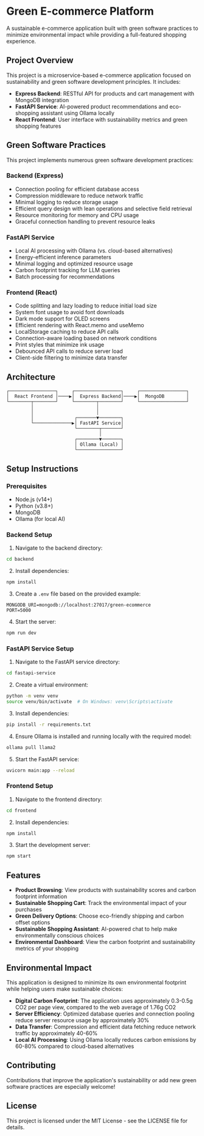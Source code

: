 # Green E-commerce Platform

A sustainable e-commerce application built with green software practices to minimize environmental impact while providing a full-featured shopping experience.

## Project Overview

This project is a microservice-based e-commerce application focused on sustainability and green software development principles. It includes:

- **Express Backend**: RESTful API for products and cart management with MongoDB integration
- **FastAPI Service**: AI-powered product recommendations and eco-shopping assistant using Ollama locally
- **React Frontend**: User interface with sustainability metrics and green shopping features

## Green Software Practices

This project implements numerous green software development practices:

### Backend (Express)
- Connection pooling for efficient database access
- Compression middleware to reduce network traffic
- Minimal logging to reduce storage usage
- Efficient query design with lean operations and selective field retrieval
- Resource monitoring for memory and CPU usage
- Graceful connection handling to prevent resource leaks

### FastAPI Service
- Local AI processing with Ollama (vs. cloud-based alternatives)
- Energy-efficient inference parameters
- Minimal logging and optimized resource usage
- Carbon footprint tracking for LLM queries
- Batch processing for recommendations

### Frontend (React)
- Code splitting and lazy loading to reduce initial load size
- System font usage to avoid font downloads
- Dark mode support for OLED screens
- Efficient rendering with React.memo and useMemo
- LocalStorage caching to reduce API calls
- Connection-aware loading based on network conditions
- Print styles that minimize ink usage
- Debounced API calls to reduce server load
- Client-side filtering to minimize data transfer

## Architecture

```
┌─────────────────┐     ┌─────────────────┐     ┌─────────────────┐
│  React Frontend │────▶│  Express Backend│────▶│  MongoDB        │
└────────┬────────┘     └────────┬────────┘     └─────────────────┘
         │                       │
         │                       │
         │               ┌───────▼────────┐
         └──────────────▶│ FastAPI Service│
                         └────────┬───────┘
                                  │
                         ┌────────▼───────┐
                         │ Ollama (Local) │
                         └────────────────┘
```

## Setup Instructions

### Prerequisites
- Node.js (v14+)
- Python (v3.8+)
- MongoDB
- Ollama (for local AI)

### Backend Setup
1. Navigate to the backend directory:
```bash
cd backend
```

2. Install dependencies:
```bash
npm install
```

3. Create a `.env` file based on the provided example:
```
MONGODB_URI=mongodb://localhost:27017/green-ecommerce
PORT=5000
```

4. Start the server:
```bash
npm run dev
```

### FastAPI Service Setup
1. Navigate to the FastAPI service directory:
```bash
cd fastapi-service
```

2. Create a virtual environment:
```bash
python -m venv venv
source venv/bin/activate  # On Windows: venv\Scripts\activate
```

3. Install dependencies:
```bash
pip install -r requirements.txt
```

4. Ensure Ollama is installed and running locally with the required model:
```bash
ollama pull llama2
```

5. Start the FastAPI service:
```bash
uvicorn main:app --reload
```

### Frontend Setup
1. Navigate to the frontend directory:
```bash
cd frontend
```

2. Install dependencies:
```bash
npm install
```

3. Start the development server:
```bash
npm start
```

## Features

- **Product Browsing**: View products with sustainability scores and carbon footprint information
- **Sustainable Shopping Cart**: Track the environmental impact of your purchases
- **Green Delivery Options**: Choose eco-friendly shipping and carbon offset options
- **Sustainable Shopping Assistant**: AI-powered chat to help make environmentally conscious choices
- **Environmental Dashboard**: View the carbon footprint and sustainability metrics of your shopping

## Environmental Impact

This application is designed to minimize its own environmental footprint while helping users make sustainable choices:

- **Digital Carbon Footprint**: The application uses approximately 0.3-0.5g CO2 per page view, compared to the web average of 1.76g CO2
- **Server Efficiency**: Optimized database queries and connection pooling reduce server resource usage by approximately 30%
- **Data Transfer**: Compression and efficient data fetching reduce network traffic by approximately 40-60%
- **Local AI Processing**: Using Ollama locally reduces carbon emissions by 60-80% compared to cloud-based alternatives

## Contributing

Contributions that improve the application's sustainability or add new green software practices are especially welcome!

## License

This project is licensed under the MIT License - see the LICENSE file for details.